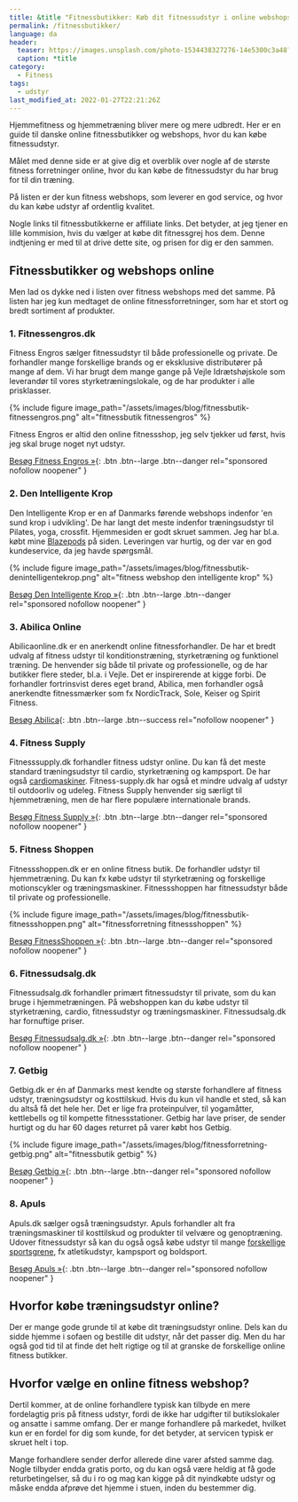 ```yaml
---
title: &title "Fitnessbutikker: Køb dit fitnessudstyr i online webshops"
permalink: /fitnessbutikker/
language: da
header:
  teaser: https://images.unsplash.com/photo-1534438327276-14e5300c3a48?ixlib=rb-1.2.1&ixid=MnwxMjA3fDB8MHxwaG90by1wYWdlfHx8fGVufDB8fHx8&auto=format&fit=crop&w=400&q=5
  caption: *title
category:
  - Fitness
tags:
  - udstyr
last_modified_at: 2022-01-27T22:21:26Z
---
```


Hjemmefitness og hjemmetræning bliver mere og mere udbredt. Her er en guide til danske online fitnessbutikker og webshops, hvor du kan købe fitnessudstyr.

Målet med denne side er at give dig et overblik over nogle af de største fitness forretninger online, hvor du kan købe de fitnessudstyr du har brug for til din træning.

På listen er der kun fitness webshops, som leverer en god service, og hvor du kan købe udstyr af ordentlig kvalitet.

Nogle links til fitnessbutikkerne er affiliate links. Det betyder, at jeg tjener en lille kommision, hvis du vælger at købe dit fitnessgrej hos dem. Denne indtjening er med til at drive dette site, og prisen for dig er den sammen.

## Fitnessbutikker og webshops online

Men lad os dykke ned i listen over fitness webshops med det samme. På listen har jeg kun medtaget de online fitnessforretninger, som har et stort og bredt sortiment af produkter.

### 1. Fitnessengros.dk

Fitness Engros sælger fitnessudstyr til både professionelle og private. De forhandler mange forskellige brands og er eksklusive distributører på mange af dem. Vi har brugt dem mange gange på Vejle Idrætshøjskole som leverandør til vores styrketræningslokale, og de har produkter i alle prisklasser.

{% include figure image_path="/assets/images/blog/fitnessbutik-fitnessengros.png" alt="fitnessbutik fitnessengros" %}

Fitness Engros er altid den online fitnessshop, jeg selv tjekker ud først, hvis jeg skal bruge noget nyt udstyr.

[Besøg Fitness Engros »](https://www.partner-ads.com/dk/klikbanner.php?partnerid=28187&bannerid=89041){: .btn .btn--large .btn--danger rel="sponsored nofollow noopener" }

### 2. Den Intelligente Krop

Den Intelligente Krop er en af Danmarks førende webshops indenfor 'en sund krop i udvikling'. De har langt det meste indenfor træningsudstyr til Pilates, yoga, crossfit. Hjemmesiden er godt skruet sammen. Jeg har bl.a. købt mine [Blazepods](/blazepod/) på siden. Leveringen var hurtig, og der var en god kundeservice, da jeg havde spørgsmål.

{% include figure image_path="/assets/images/blog/fitnessbutik-denintelligentekrop.png" alt="fitness webshop den intelligente krop" %}

[Besøg Den Intelligente Krop »](https://www.partner-ads.com/dk/klikbanner.php?partnerid=28187&bannerid=38484){: .btn .btn--large .btn--danger rel="sponsored nofollow noopener" }

### 3. Abilica Online

Abilicaonline.dk er en anerkendt online fitnessforhandler. De har et bredt udvalg af fitness udstyr til konditionstræning, styrketræning og funktionel træning. De henvender sig både til private og professionelle, og de har butikker flere steder, bl.a. i Vejle. Det er inspirerende at kigge forbi. De forhandler fortrinsvist deres eget brand, Abilica, men forhandler også anerkendte fitnessmærker som fx NordicTrack, Sole, Keiser og Spirit Fitness.

[Besøg Abilica](https://www.abilicaonline.dk/){: .btn .btn--large .btn--success rel="nofollow noopener" }

### 4. Fitness Supply

Fitnesssupply.dk forhandler fitness udstyr online. Du kan få det meste standard træningsudstyr til cardio, styrketræning og kampsport. De har også [cardiomaskiner](/bedste-cardiomaskiner/). Fitness-supply.dk har også et mindre udvalg af udstyr til outdoorliv og udeleg. Fitness Supply henvender sig særligt til hjemmetræning, men de har flere populære internationale brands.

[Besøg Fitness Supply »](https://www.partner-ads.com/dk/klikbanner.php?partnerid=28187&bannerid=77303){: .btn .btn--large .btn--danger rel="sponsored nofollow noopener" }

### 5. Fitness Shoppen

Fitnessshoppen.dk er en online fitness butik. De forhandler udstyr til hjemmetræning. Du kan fx købe udstyr til styrketræning og forskellige motionscykler og træningsmaskiner. Fitnessshoppen har fitnessudstyr både til private og professionelle.

{% include figure image_path="/assets/images/blog/fitnessbutik-fitnessshoppen.png" alt="fitnessforretning fitnessshoppen" %}

[Besøg FitnessShoppen »](https://www.partner-ads.com/dk/klikbanner.php?partnerid=28187&bannerid=74937){: .btn .btn--large .btn--danger rel="sponsored nofollow noopener" }

### 6. Fitnessudsalg.dk

Fitnessudsalg.dk forhandler primært fitnessudstyr til private, som du kan bruge i hjemmetræningen. På webshoppen kan du købe udstyr til styrketræning, cardio, fitnessudstyr og træningsmaskiner. Fitnessudsalg.dk har fornuftige priser.

[Besøg Fitnessudsalg.dk »](https://www.partner-ads.com/dk/klikbanner.php?partnerid=28187&bannerid=91050){: .btn .btn--large .btn--danger rel="sponsored nofollow noopener" }

### 7. Getbig

Getbig.dk er én af Danmarks mest kendte og største forhandlere af fitness udstyr, træningsudstyr og kosttilskud. Hvis du kun vil handle et sted, så kan du altså få det hele her. Det er lige fra proteinpulver, til yogamåtter, kettlebells og til kompette fitnessstationer. Getbig har lave priser, de sender hurtigt og du har 60 dages returret på varer købt hos Getbig.

{% include figure image_path="/assets/images/blog/fitnessforretning-getbig.png" alt="fitnessbutik getbig" %}

[Besøg Getbig »](https://www.partner-ads.com/dk/klikbanner.php?partnerid=28187&bannerid=21411){: .btn .btn--large .btn--danger rel="sponsored nofollow noopener" }

### 8. Apuls

Apuls.dk sælger også træningsudstyr. Apuls forhandler alt fra træningsmaskiner til kosttilskud og produkter til velvære og genoptræning. Udover fitnessudstyr så kan du også også købe udstyr til mange [forskellige sportsgrene](/sportsgrene-liste/), fx atletikudstyr, kampsport og boldsport.

[Besøg Apuls »](https://www.partner-ads.com/dk/klikbanner.php?partnerid=28187&bannerid=39091){: .btn .btn--large .btn--danger rel="sponsored nofollow noopener" }

## Hvorfor købe træningsudstyr online?

Der er mange gode grunde til at købe dit træningsudstyr online. Dels kan du sidde hjemme i sofaen og bestille dit udstyr, når det passer dig. Men du har også god tid til at finde det helt rigtige og til at granske de forskellige online fitness butikker.

## Hvorfor vælge en online fitness webshop?

Dertil kommer, at de online forhandlere typisk kan tilbyde en mere fordelagtig pris på fitness udstyr, fordi de ikke har udgifter til butikslokaler og ansatte i samme omfang. Der er mange forhandlere på markedet, hvilket kun er en fordel for dig som kunde, for det betyder, at servicen typisk er skruet helt i top.

Mange forhandlere sender derfor allerede dine varer afsted samme dag. Nogle tilbyder endda gratis porto, og du kan også være heldig at få gode returbetingelser, så du i ro og mag kan kigge på dit nyindkøbte udstyr og måske endda afprøve det hjemme i stuen, inden du bestemmer dig.
